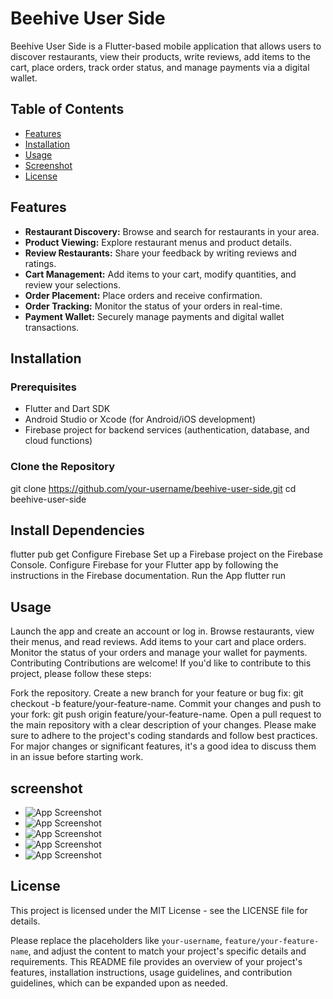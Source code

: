 # Beehive User Side

Beehive User Side is a Flutter-based mobile application that allows users to discover restaurants, view their products, write reviews, add items to the cart, place orders, track order status, and manage payments via a digital wallet.

## Table of Contents

- [Features](#features)
- [Installation](#installation)
- [Usage](#usage)
- [Screenshot](#screenshot)
- [License](#license)

## Features

- **Restaurant Discovery:** Browse and search for restaurants in your area.
- **Product Viewing:** Explore restaurant menus and product details.
- **Review Restaurants:** Share your feedback by writing reviews and ratings.
- **Cart Management:** Add items to your cart, modify quantities, and review your selections.
- **Order Placement:** Place orders and receive confirmation.
- **Order Tracking:** Monitor the status of your orders in real-time.
- **Payment Wallet:** Securely manage payments and digital wallet transactions.

## Installation

### Prerequisites

- Flutter and Dart SDK
- Android Studio or Xcode (for Android/iOS development)
- Firebase project for backend services (authentication, database, and cloud functions)

### Clone the Repository

git clone https://github.com/your-username/beehive-user-side.git
cd beehive-user-side
## Install Dependencies
flutter pub get
Configure Firebase
Set up a Firebase project on the Firebase Console.
Configure Firebase for your Flutter app by following the instructions in the Firebase documentation.
Run the App
flutter run
## Usage
Launch the app and create an account or log in.
Browse restaurants, view their menus, and read reviews.
Add items to your cart and place orders.
Monitor the status of your orders and manage your wallet for payments.
Contributing
Contributions are welcome! If you'd like to contribute to this project, please follow these steps:

Fork the repository.
Create a new branch for your feature or bug fix: git checkout -b feature/your-feature-name.
Commit your changes and push to your fork: git push origin feature/your-feature-name.
Open a pull request to the main repository with a clear description of your changes.
Please make sure to adhere to the project's coding standards and follow best practices. For major changes or significant features, it's a good idea to discuss them in an issue before starting work.

## screenshot
- ![App Screenshot](assets/Screenshot_2023-10-04-15-26-22-626_com.appforce.beehive.jpg)
- ![App Screenshot](assets/Screenshot_2023-10-04-15-27-15-610_com.appforce.beehive.jpg)
- ![App Screenshot](assets/Screenshot_2023-10-04-15-27-25-975_com.appforce.beehive.jpg)
- ![App Screenshot](assets/Screenshot_2023-10-04-15-27-30-458_com.appforce.beehive.jpg)
- ![App Screenshot](assets/Screenshot_2023-10-04-15-27-46-592_com.appforce.beehive.jpg)

## License
This project is licensed under the MIT License - see the LICENSE file for details.

Please replace the placeholders like `your-username`, `feature/your-feature-name`, and adjust the content to match your project's specific details and requirements. This README file provides an overview of your project's features, installation instructions, usage guidelines, and contribution guidelines, which can be expanded upon as needed.





